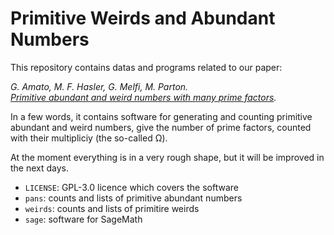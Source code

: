 # Primitive Weirds and Abundant Numbers

This repository contains datas and programs related to our paper:

*G. Amato, M. F. Hasler, G. Melfi, M. Parton.<br/>
[Primitive abundant and weird numbers with many prime factors](https://arxiv.org/abs/1802.07178).*

In a few words, it contains software for generating and counting primitive abundant and weird numbers, give the number of prime factors, counted with their multipliciy (the so-called Ω).

At the moment everything is in a very rough shape, but it will be improved in the next days.

* `LICENSE`: GPL-3.0 licence which covers the software
* `pans`: counts and lists of primitive abundant numbers
* `weirds`: counts and lists of primitire weirds
* `sage`: software for SageMath
